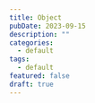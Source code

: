 ```yaml
---
title: Object
pubDate: 2023-09-15
description: ""
categories:
  - default
tags:
  - default
featured: false
draft: true
---
```

